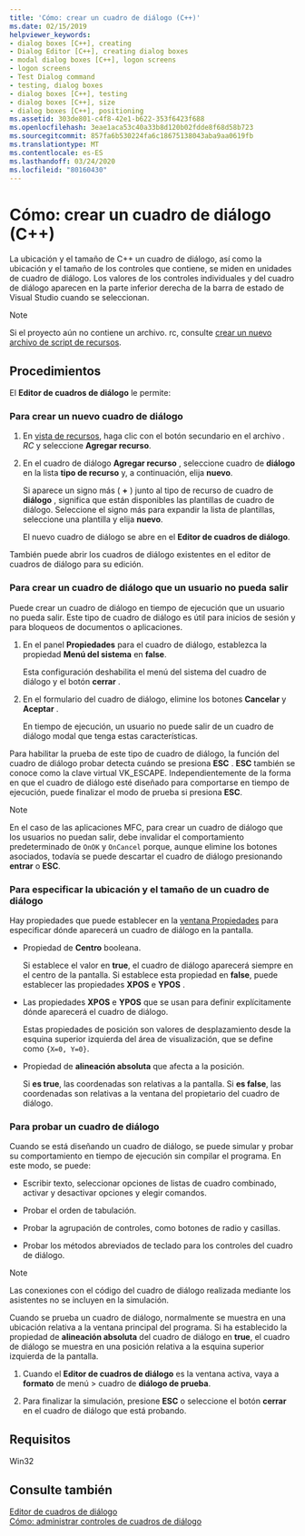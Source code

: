 ```yaml
---
title: 'Cómo: crear un cuadro de diálogo (C++)'
ms.date: 02/15/2019
helpviewer_keywords:
- dialog boxes [C++], creating
- Dialog Editor [C++], creating dialog boxes
- modal dialog boxes [C++], logon screens
- logon screens
- Test Dialog command
- testing, dialog boxes
- dialog boxes [C++], testing
- dialog boxes [C++], size
- dialog boxes [C++], positioning
ms.assetid: 303de801-c4f8-42e1-b622-353f6423f688
ms.openlocfilehash: 3eae1aca53c40a33b8d120b02fdde8f68d58b723
ms.sourcegitcommit: 857fa6b530224fa6c18675138043aba9aa0619fb
ms.translationtype: MT
ms.contentlocale: es-ES
ms.lasthandoff: 03/24/2020
ms.locfileid: "80160430"
---
```

# <a name="how-to-create-a-dialog-box-c"></a>Cómo: crear un cuadro de diálogo (C++)

La ubicación y el tamaño de C++ un cuadro de diálogo, así como la ubicación y el tamaño de los controles que contiene, se miden en unidades de cuadro de diálogo. Los valores de los controles individuales y del cuadro de diálogo aparecen en la parte inferior derecha de la barra de estado de Visual Studio cuando se seleccionan.

> [!NOTE]
> Si el proyecto aún no contiene un archivo. rc, consulte [crear un nuevo archivo de script de recursos](../windows/how-to-create-a-resource-script-file.md).

## <a name="how-to"></a>Procedimientos

El **Editor de cuadros de diálogo** le permite:

### <a name="to-create-a-new-dialog-box"></a>Para crear un nuevo cuadro de diálogo

1. En [vista de recursos](how-to-create-a-resource-script-file.md#create-resources), haga clic con el botón secundario en el archivo *. RC* y seleccione **Agregar recurso**.

1. En el cuadro de diálogo **Agregar recurso** , seleccione cuadro de **diálogo** en la lista **tipo de recurso** y, a continuación, elija **nuevo**.

   Si aparece un signo más ( **+** ) junto al tipo de recurso de cuadro de **diálogo** , significa que están disponibles las plantillas de cuadro de diálogo. Seleccione el signo más para expandir la lista de plantillas, seleccione una plantilla y elija **nuevo**.

   El nuevo cuadro de diálogo se abre en el **Editor de cuadros de diálogo**.

También puede abrir los cuadros de diálogo existentes en el editor de cuadros de diálogo para su edición.

### <a name="to-create-a-dialog-box-that-a-user-cant-exit"></a>Para crear un cuadro de diálogo que un usuario no pueda salir

Puede crear un cuadro de diálogo en tiempo de ejecución que un usuario no pueda salir. Este tipo de cuadro de diálogo es útil para inicios de sesión y para bloqueos de documentos o aplicaciones.

1. En el panel **Propiedades** para el cuadro de diálogo, establezca la propiedad **Menú del sistema** en **false**.

   Esta configuración deshabilita el menú del sistema del cuadro de diálogo y el botón **cerrar** .

1. En el formulario del cuadro de diálogo, elimine los botones **Cancelar** y **Aceptar** .

   En tiempo de ejecución, un usuario no puede salir de un cuadro de diálogo modal que tenga estas características.

Para habilitar la prueba de este tipo de cuadro de diálogo, la función del cuadro de diálogo probar detecta cuándo se presiona **ESC** . **ESC** también se conoce como la clave virtual VK_ESCAPE. Independientemente de la forma en que el cuadro de diálogo esté diseñado para comportarse en tiempo de ejecución, puede finalizar el modo de prueba si presiona **ESC**.

> [!NOTE]
> En el caso de las aplicaciones MFC, para crear un cuadro de diálogo que los usuarios no puedan salir, debe invalidar el comportamiento predeterminado de `OnOK` y `OnCancel` porque, aunque elimine los botones asociados, todavía se puede descartar el cuadro de diálogo presionando **entrar** o **ESC**.

### <a name="to-specify-the-location-and-size-of-a-dialog-box"></a>Para especificar la ubicación y el tamaño de un cuadro de diálogo

Hay propiedades que puede establecer en la [ventana Propiedades](/visualstudio/ide/reference/properties-window) para especificar dónde aparecerá un cuadro de diálogo en la pantalla.

- Propiedad de **Centro** booleana.

   Si establece el valor en **true**, el cuadro de diálogo aparecerá siempre en el centro de la pantalla. Si establece esta propiedad en **false**, puede establecer las propiedades **XPOS** e **YPOS** .

- Las propiedades **XPOS** e **YPOS** que se usan para definir explícitamente dónde aparecerá el cuadro de diálogo.

   Estas propiedades de posición son valores de desplazamiento desde la esquina superior izquierda del área de visualización, que se define como `{X=0, Y=0}`.

- Propiedad de **alineación absoluta** que afecta a la posición.

   Si **es true**, las coordenadas son relativas a la pantalla. Si **es false**, las coordenadas son relativas a la ventana del propietario del cuadro de diálogo.

### <a name="to-test-a-dialog-box"></a>Para probar un cuadro de diálogo

Cuando se está diseñando un cuadro de diálogo, se puede simular y probar su comportamiento en tiempo de ejecución sin compilar el programa. En este modo, se puede:

- Escribir texto, seleccionar opciones de listas de cuadro combinado, activar y desactivar opciones y elegir comandos.

- Probar el orden de tabulación.

- Probar la agrupación de controles, como botones de radio y casillas.

- Probar los métodos abreviados de teclado para los controles del cuadro de diálogo.

> [!NOTE]
> Las conexiones con el código del cuadro de diálogo realizada mediante los asistentes no se incluyen en la simulación.

Cuando se prueba un cuadro de diálogo, normalmente se muestra en una ubicación relativa a la ventana principal del programa. Si ha establecido la propiedad de **alineación absoluta** del cuadro de diálogo en **true**, el cuadro de diálogo se muestra en una posición relativa a la esquina superior izquierda de la pantalla.

1. Cuando el **Editor de cuadros de diálogo** es la ventana activa, vaya a **formato** de menú > cuadro de **diálogo de prueba**.

1. Para finalizar la simulación, presione **ESC** o seleccione el botón **cerrar** en el cuadro de diálogo que está probando.

## <a name="requirements"></a>Requisitos

Win32

## <a name="see-also"></a>Consulte también

[Editor de cuadros de diálogo](../windows/dialog-editor.md)<br/>
[Cómo: administrar controles de cuadros de diálogo](../windows/controls-in-dialog-boxes.md)<br/>
